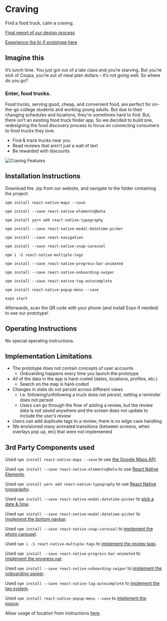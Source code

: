 # Craving
Find a food truck, calm a craving.

[Final report of our design process](http://web.stanford.edu/class/cs147/projects/ArtsCulture/Craving/reports/final.pdf)

[Experience the hi-fi prototype here](https://expo.io/@jchens/Craving)

## Imagine this
It’s lunch time. You just got out of a late class and you’re starving. But you’re sick of Coupa, you’re out of meal plan dollars – it’s not going well. So where do you go?

### Enter, food trucks.

Food trucks, serving good, cheap, and convenient food, are perfect for on-the-go college students and working young adults. But due to their changing schedules and locations, they’re sometimes hard to find. But, there isn’t an existing food truck finder app. So we decided to build one, redesigning the food discovery process to focus on connecting consumers to food trucks they love.

- Find & track trucks near you
- Read reviews that aren’t just a wall of text
- Be rewarded with discounts

![Craving Features](https://github.com/jchens/craving-app/blob/master/App/Images/mockup.png "Craving Features")



## Installation Instructions

Download the .zip from our website, and navigate to the folder containing the project:
```
npm install react-native-maps --save

npm install --save react-native-elements@beta

npm install yarn add react-native-typography

npm install --save react-native-modal-datetime-picker

npm install --save react-navigation

npm install --save react-native-snap-carousel

npm i -S react-native-multiple-tags

npm install --save react-native-progress-bar-animated

npm install --save react-native-onboarding-swiper

npm install --save react-native-tag-autocomplete

npm install react-native-popup-menu --save

expo start
```
Afterwards, scan the QR code with your phone (and install Expo if needed) to see our prototype!

## Operating Instructions
No special operating instructions.

## Implementation Limitations
- The prototype does not contain concepts of user accounts
  - Onboarding happens every time you launch the prototype
- All of the data in the app is hard-coded (dates, locations, profiles, etc.) 
  - Search on the map is hard-coded
- Changes in state do not persist across different views
  - I.e. following/unfollowing a truck does not persist, setting a reminder does not persist
  - Users can go through the flow of adding a review, but the review data is not saved anywhere and the screen does not update to include the user’s review
- Users can add duplicate tags to a review; there is no edge case handling
- We envisioned many animated transitions (between screens, when overlays pop up, etc) that were not implemented


## 3rd Party Components used

Used `npm install react-native-maps --save` to use [the Google Maps API](https://github.com/react-native-community/react-native-maps).

Used `npm install --save react-native-elements@beta` to use [React Native Elements](https://react-native-training.github.io/react-native-elements/docs/getting_started.html).

Used `npm install yarn add react-native-typography` to use [React Native typography](https://github.com/hectahertz/react-native-typography).

Used `npm install --save react-native-modal-datetime-picker` to [pick a date & time](https://github.com/mmazzarolo/react-native-modal-datetime-picker).

Used `npm install --save react-native-modal-datetime-picker` to [implement the bottom navbar](https://github.com/react-navigation/react-navigation).

Used `npm install --save react-native-snap-carousel` to [implement the photo carousel](https://www.npmjs.com/package/react-native-snap-carousel).

Used `npm i -S react-native-multiple-tags` to [implement the review tags](https://github.com/caleb-tolu/react-native-multiple-tags).

Used `npm install --save react-native-progress-bar-animated` to [implement the progress nar](https://www.npmjs.com/package/react-native-progress-bar-animated).

Used `npm install --save react-native-onboarding-swiper` to [implement the onboarding swiper](https://www.npmjs.com/package/react-native-onboarding-swiper/v/0.10.0).

Used `npm install --save react-native-tag-autocomplete` to [implement the tag system](https://github.com/JoeRoddy/react-native-tag-autocomplete).

Used `npm install react-native-popup-menu --save` to [implement the popup](https://github.com/instea/react-native-popup-menu/blob/HEAD/doc/examples.md).

Allow usage of location from instructions [here](https://stackoverflow.com/questions/48157185/info-plist-file-for-react-native-ios-app-using-expo-sdk?noredirect=1&lq=1).

